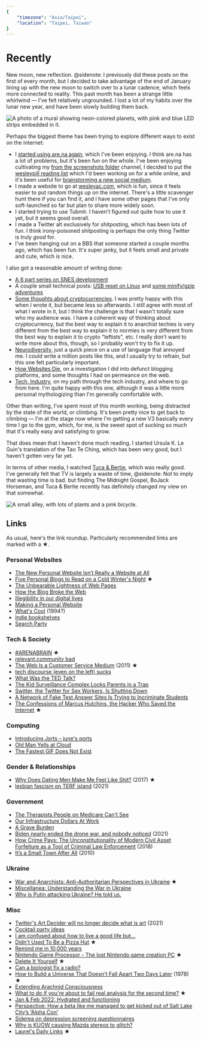 ```yaml
---
{
	"timezone": "Asia/Taipei",
	"location": "Taipei, Taiwan"
}
---
```

# Recently

New moon, new reflection.
@sidenote: I previously did these posts on the first of every month, but I decided to take advantage of the end of January lining up with the new moon to switch over to a lunar cadence, which feels more connected to reality.
This past month has been a strange little whirlwind — I've felt relatively ungrounded. I lost a lot of my habits over the lunar new year, and have been slowly building them back.

<img src="/img/post/2022-02-recently/planets-mural.jpg" alt="A photo of a mural showing neon-colored planets, with pink and blue LED strips embedded in it.">

Perhaps the biggest theme has been trying to explore different ways to exist on the internet:

* I [started using are.na again](https://www.are.na/wesleyac), which I've been enjoying. I think are.na has a lot of problems, but it's been fun on the whole. I've been enjoying cultivating my [from the screenshots folder](https://www.are.na/wesleyac/from-the-screenshots-folder) channel, I decided to put the [wesleypill reading list](https://www.are.na/wesleyac/wesleypill-reading-list) which I'd been working on for a while online, and it's been useful for [brainstorming a new social medium](https://www.are.na/wesleyac/social-medium-lvdx3kayz6e).
* I made a website to go at [wesleyac.com](https://wesleyac.com/), which is fun, since it feels easier to put random things up on the internet. There's a little scavenger hunt there if you can find it, and I have some other pages that I've only soft-launched so far but plan to share more widely soon.
* I started trying to use Tubmlr. I haven't figured out quite how to use it yet, but it seems good overall.
* I made a Twitter alt exclusively for shitposting, which has been lots of fun. I think irony-poisoned shitposting is perhaps the only thing Twitter is truly *good* for.
* I've been hanging out on a BBS that someone started a couple months ago, which has been fun. It's super janky, but it feels small and private and cute, which is nice.

I also got a reasonable amount of writing done:

* [A 6 part series on SNES development](https://blog.wesleyac.com/posts/snes-dev-1-getting-started)
* A couple small technical posts: [USB reset on Linux](https://blog.wesleyac.com/posts/linux-reset-usb) and [some minify/gzip adventures](https://blog.wesleyac.com/posts/minify-and-gzip)
* [Some thoughts about cryptocurrencies](/on-cryptocurrency/). I was pretty happy with this when I wrote it, but became less so afterwards. I still agree with most of what I wrote in it, but I think the challenge is that I wasn't totally sure who my audience was. I have a coherent way of thinking about cryptocurrency, but the best way to explain it to anarchist techies is very different from the best way to explain it to normies is very different from the best way to explain it to crypto "leftists", etc. I really don't want to write more about this, though, so I probably won't try to fix it up.
* [Neurodiversity](/neurodiversity/), just a quick piece on a use of language that annoyed me. I could write a million posts like this, and I usually try to refrain, but this one felt particularly important.
* [How Websites Die](/how-websites-die/), on a investigation I did into defunct blogging platforms, and some thoughts I had on permeance on the web.
* [Tech, Industry](/tech-industry/), on my path through the tech industry, and where to go from here. I'm quite happy with this one, although it was a little more personal mythologizing than I'm generally comfortable with.

Other than writing, I've spent most of this month working, being distracted by the state of the world, or climbing. It's been pretty nice to get back to climbing — I'm at the stage now where I'm getting a new V3 basically every time I go to the gym, which, for me, is the sweet spot of sucking so much that it's really easy and satisfying to grow.

That does mean that I haven't done much reading. I started Ursula K. Le Guin's translation of the Tao Te Ching, which has been very good, but I haven't gotten very far yet.

In terms of other media, I watched [Tuca & Bertie](https://en.wikipedia.org/wiki/Tuca_%26_Bertie), which was really good. I've generally felt that TV is largely a waste of time,
@sidenote: Not to imply that wasting time is bad.
but finding The Midnight Gospel, BoJack Horseman, and Tuca & Bertie recently has definitely changed my view on that somewhat.

<img src="/img/post/2022-02-recently/alley.jpg" alt="A small alley, with lots of plants and a pink bicycle.">

## Links

As usual, here's the link roundup. Particularly recommended links are marked with a ★.

### Personal Websites

* [The New Personal Website Isn’t Really a Website at All](https://www.theatlantic.com/technology/archive/2022/01/instagram-tik-tok-link-in-bio-linktree/621365/)
* [Five Personal Blogs to Read on a Cold Winter's Night](http://cheapskatesguide.org/articles/cold-winters-night-blogs.html) ★
* [The Unbearable Lightness of Web Pages](https://thelocalyarn.com/excursus/secretary/posts/web-books.html)
* [How the Blog Broke the Web](https://stackingthebricks.com/how-blogs-broke-the-web/)
* [Illegibility in our digital lives](https://www.stevegattuso.me/2022/02/21/illegibility-digital-lives.html)
* [Making a Personal Website](https://lionturkey.neocities.org/posts/personalwebsite/makingawebsite.html)
* [What's Cool](http://home.mcom.com/home/whats-cool.html) (1994?)
* [Indie bookshelves](https://macwright.com/2022/02/24/indie-bookshelves.html)
* [Search Party](https://reallifemag.com/search-party/)

### Tech & Society

* [#ARENABRAIN](https://w.e-worm.club/arena.gmi) ★
* [relevant.community bad](https://zach.e-worm.club/relevant_community.gmi)
* [The Web Is a Customer Service Medium](https://www.ftrain.com/wwic) (2011) ★
* [tech discourse (even on the left) sucks](https://zach.e-worm.club/tech.gmi)
* [What Was the TED Talk?](https://www.thedriftmag.com/what-was-the-ted-talk/)
* [The Kid Surveillance Complex Locks Parents in a Trap](https://www.wired.com/story/the-kid-surveillance-complex-locks-parents-in-a-trap/)
* [Switter, the Twitter for Sex Workers, Is Shutting Down](https://www.vice.com/en/article/7kb7vx/switter-the-twitter-for-sex-workers-is-shutting-down)
* [A Network of Fake Test Answer Sites Is Trying to Incriminate Students](https://themarkup.org/machine-learning/2022/02/15/a-network-of-fake-test-answer-sites-is-trying-to-incriminate-students)
* [The Confessions of Marcus Hutchins, the Hacker Who Saved the Internet](https://www.wired.com/story/confessions-marcus-hutchins-hacker-who-saved-the-internet/) ★

### Computing

* [Introducing Jorts – june's ports](https://text.causal.agency/033-jorts.txt)
* [Old Man Yells at Cloud](https://pxlnv.com/blog/old-man-yells-at-cloud/)
* [The Fastest GIF Does Not Exist](https://www.biphelps.com/blog/The-Fastest-GIF-Does-Not-Exist)

### Gender & Relationships

* [Why Does Dating Men Make Me Feel Like Shit?](https://emmalindsay.medium.com/why-does-dating-men-make-me-feel-like-shit-12c25e539021) (2017) ★
* [lesbian fascism on TERF island](https://asaseresin.com/2021/02/11/lesbian-fascism-on-terf-island/) (2021)

### Government

* [The Therapists People on Medicare Can't See](https://siderea.dreamwidth.org/1751417.html)
* [Our Infrastructure Dollars At Work](https://blog.bridge.watch/our-infrastructure-dollars-at-work/)
* [A Grave Burden](https://newsinteractive.post-gazette.com/cemeteries-perpetual-care-maintenance-financial-problems/)
* [Biden nearly ended the drone war, and nobody noticed](https://theweek.com/foreign-policy/1007579/biden-nearly-ended-the-drone-war-and-nobody-noticed) (2021)
* [How Crime Pays: The Unconstitutionality of Modern Civil Asset Forfeiture as a Tool of Criminal Law Enforcement](https://harvardlawreview.org/2018/06/how-crime-pays-the-unconstitutionality-of-modern-civil-asset-forfeiture-as-a-tool-of-criminal-law-enforcement/) (2018)
* [It’s a Small Town After All](https://www.nytimes.com/2010/12/04/opinion/04frantz.html) (2010)

### Ukraine

* [War and Anarchists: Anti-Authoritarian Perspectives in Ukraine](https://crimethinc.com/2022/02/15/war-and-anarchists-anti-authoritarian-perspectives-in-ukraine) ★
* [Miscellanea: Understanding the War in Ukraine](https://acoup.blog/2022/02/25/miscellanea-understanding-the-war-in-ukraine/)
* [Why is Putin attacking Ukraine? He told us.](https://www.vox.com/policy-and-politics/2022/2/23/22945781/russia-ukraine-putin-speech-transcript-february-22)

### Misc

* [Twitter's Art Decider will no longer decide what is art](https://mashable.com/article/art-decider-twitter-end) (2021)
* [Cocktail party ideas](https://danluu.com/cocktail-ideas/)
* [I am confused about how to live a good life but...](https://zach.e-worm.club/nonhuman.gmi)
* [Didn't Used To Be a Pizza Hut](https://thedeletedscenes.substack.com/p/didnt-used-to-be-a-pizza-hut) ★
* [Remind me in 10,000 years](https://jimkang.com/weblog/articles/remind-me-in-10000-years/)
* [Nintendo Game Processor - The lost Nintendo game creation PC](https://lunduke.substack.com/p/nintendo-game-processor-the-lost) ★
* [Delete It Yourself](http://barsk.com.au/resource/DIY.pdf) ★
* [Can a biologist fix a radio?](https://www.cell.com/cancer-cell/pdf/S1535-6108(02)00133-2.pdf)
* [How to Build a Universe That Doesn't Fall Apart Two Days Later](https://web.archive.org/web/20080125030037/http:/deoxy.org/pkd_how2build.htm) (1978) ★
* [Extending Arachnid Consciousness](https://loom.sprig.site/texts/extended/)
* [What to do if you're about to fail real analysis for the second time?](https://blog.plover.com/math/self-esteem.html) ★
* [Jan & Feb 2022: Hydrated and functioning](https://www.vrk.dev/2022/02/22/jan-feb-2022-hydrated-and-functioning/)
* [Perspective: How a beta like me managed to get kicked out of Salt Lake City’s ‘Alpha Con’](https://www.deseret.com/2022/2/22/22945829/perspective-how-a-beta-like-me-managed-to-get-kicked-out-of-alpha-con-business-conference)
* [Siderea on depression screening questionnaires](https://siderea.dreamwidth.org/1752690.html)
* [Why is KUOW causing Mazda stereos to glitch?](https://www.kuow.org/stories/we-didn-t-mean-to-ruin-your-mazda-s-stereo-852f)
* [Laurel's Daily Links](https://basket.laurel.world/) ★
